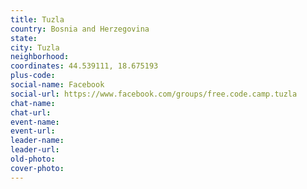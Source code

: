 ```yaml
---
title: Tuzla
country: Bosnia and Herzegovina
state: 
city: Tuzla
neighborhood: 
coordinates: 44.539111, 18.675193
plus-code:
social-name: Facebook
social-url: https://www.facebook.com/groups/free.code.camp.tuzla
chat-name:
chat-url:
event-name:
event-url:
leader-name:
leader-url:
old-photo: 
cover-photo:
---
```

